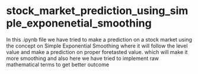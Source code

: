 # stock_market_prediction_using_simple_exponenetial_smoothing
In this .ipynb file we have tried to make a prediction on a stock market using the concept on Simple Exponential Smoothing where it will follow the level value and make a prediction on  proper foretasted value. which will make it more smoothing and also here we have tried to implement raw mathematical terms to get better outcome
